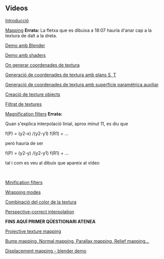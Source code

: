 ## Videos

[Introducció](https://sites.google.com/upc.edu/grafics-fib/teoria?authuser=1#h.s0sz4jwz0066)

[Mapping](https://sites.google.com/upc.edu/grafics-fib/teoria?authuser=1#h.dhhiwwbw2pvg) **Errata:** La fletxa que es dibuixa a 18:07 hauria d'anar cap a la textura de dalt a la dreta. 

[Demo amb Blender](https://sites.google.com/upc.edu/grafics-fib/teoria?authuser=1#h.5ey0n6ekxy6h)

[Demo amb shaders](https://sites.google.com/upc.edu/grafics-fib/teoria?authuser=1#h.uf7x6dcb0dzq)

[On generar coordenades de textura](https://sites.google.com/upc.edu/grafics-fib/teoria?authuser=1#h.8wymb1bbpr9p)

[Generació de coordenades de textura amb plans S, T](https://sites.google.com/upc.edu/grafics-fib/teoria?authuser=1#h.gmjp5s80hlbq)

[Generació de coordenades de textura amb superfície paramètrica auxiliar](https://sites.google.com/upc.edu/grafics-fib/teoria?authuser=1#h.sye7csfiibnn)

[Creació de texture objects](https://sites.google.com/upc.edu/grafics-fib/teoria?authuser=1#h.toph6gfyxz03)

[Filtrat de textures](https://sites.google.com/upc.edu/grafics-fib/teoria?authuser=1#h.17ccv6agzxbd)

[Magnification filters](https://sites.google.com/upc.edu/grafics-fib/teoria?authuser=1#h.m4ds4sf24bp4) **Errata:**

Quan s'explica interpolació linial, aprox minut 11, es diu que

 f(P) = (y2-x) /(y2-y1) f(R1) + ... 

però hauria de ser 

f(P) = (y2-y) /(y2-y1) f(R1) + ... 

tal i com es veu al dibuix que apareix al vídeo 

<br />

[Minification filters](https://sites.google.com/upc.edu/grafics-fib/teoria?authuser=1#h.rkazd0zbm3nl)

[Wrapping modes](https://sites.google.com/upc.edu/grafics-fib/teoria?authuser=1#h.dtcvlxb2uxsd)

[Combinació del color de la textura](https://sites.google.com/upc.edu/grafics-fib/teoria?authuser=1#h.2jyetdl5rfzb)

[Perspective-correct interpolation](https://sites.google.com/upc.edu/grafics-fib/teoria?authuser=1#h.j8zg0gqscokn)

**FINS AQUÍ PRIMER QÜESTIONARI ATENEA**

[Projective texture mapping](https://sites.google.com/upc.edu/grafics-fib/teoria?authuser=1#h.wcuml0cs5llb)

[Bump mapping, Normal mapping, Parallax mapping, Relief mapping...](https://sites.google.com/upc.edu/grafics-fib/teoria?authuser=1#h.ekj9jw2wl6qg)

[Displacement mapping - blender demo](https://sites.google.com/upc.edu/grafics-fib/teoria?authuser=1#h.nf6h26tlbno6)
